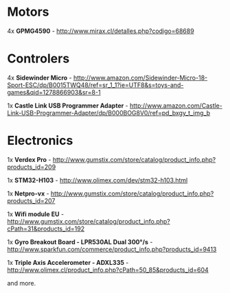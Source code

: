 # Motors #

4x **GPMG4590** - http://www.mirax.cl/detalles.php?codigo=68689


# Controlers #

4x **Sidewinder Micro** - http://www.amazon.com/Sidewinder-Micro-18-Sport-ESC/dp/B0015TWQ48/ref=sr_1_1?ie=UTF8&s=toys-and-games&qid=1278866903&sr=8-1

1x **Castle Link USB Programmer Adapter** - http://www.amazon.com/Castle-Link-USB-Programmer-Adapter/dp/B000BOG8V0/ref=pd_bxgy_t_img_b

# Electronics #

1x **Verdex Pro** - http://www.gumstix.com/store/catalog/product_info.php?products_id=209

1x **STM32-H103** - http://www.olimex.com/dev/stm32-h103.html

1x **Netpro-vx** - http://www.gumstix.com/store/catalog/product_info.php?products_id=207

1x **Wifi module EU** - http://www.gumstix.com/store/catalog/product_info.php?cPath=31&products_id=192

1x **Gyro Breakout Board - LPR530AL Dual 300°/s** - http://www.sparkfun.com/commerce/product_info.php?products_id=9413

1x **Triple Axis Accelerometer - ADXL335** - http://www.olimex.cl/product_info.php?cPath=50_85&products_id=604

and more.